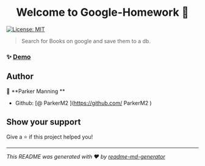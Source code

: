 <h1 align="center">Welcome to Google-Homework 👋</h1>
<p>
  <a href="#" target="_blank">
    <img alt="License: MIT    " src="https://img.shields.io/badge/License-MIT    -yellow.svg" />
  </a>
</p>

> Search for Books on google and save them to a db.

### ✨ [Demo](   https://googlebooksapp2.herokuapp.com/)

## Author

👤 **Parker Manning       **

* Github: [@ ParkerM2      ](https://github.com/ ParkerM2      )

## Show your support

Give a ⭐️ if this project helped you!

***
_This README was generated with ❤️ by [readme-md-generator](https://github.com/kefranabg/readme-md-generator)_